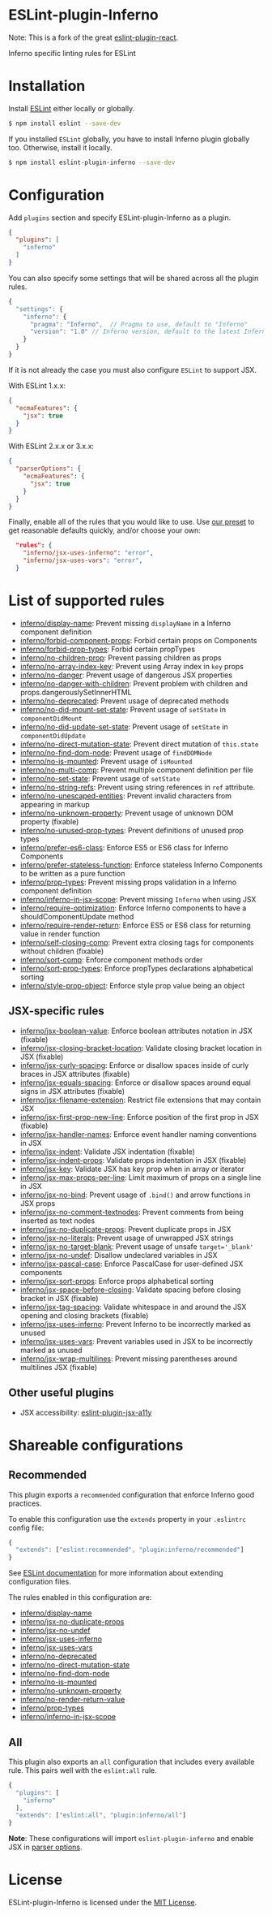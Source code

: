 ESLint-plugin-Inferno
===================

Note: This is a fork of the great [eslint-plugin-react](https://github.com/yannickcr/eslint-plugin-react).

Inferno specific linting rules for ESLint

# Installation

Install [ESLint](https://www.github.com/eslint/eslint) either locally or globally.

```sh
$ npm install eslint --save-dev
```

If you installed `ESLint` globally, you have to install Inferno plugin globally too. Otherwise, install it locally.

```sh
$ npm install eslint-plugin-inferno --save-dev
```

# Configuration

Add `plugins` section and specify ESLint-plugin-Inferno as a plugin.

```json
{
  "plugins": [
    "inferno"
  ]
}
```

You can also specify some settings that will be shared across all the plugin rules.

```js
{
  "settings": {
    "inferno": {
      "pragma": "Inferno",  // Pragma to use, default to "Inferno"
      "version": "1.0" // Inferno version, default to the latest Inferno stable release
    }
  }
}
```

If it is not already the case you must also configure `ESLint` to support JSX.

With ESLint 1.x.x:

```json
{
  "ecmaFeatures": {
    "jsx": true
  }
}
```

With ESLint 2.x.x or 3.x.x:

```json
{
  "parserOptions": {
    "ecmaFeatures": {
      "jsx": true
    }
  }
}
```

Finally, enable all of the rules that you would like to use.  Use [our preset](#recommended) to get reasonable defaults quickly, and/or choose your own:

```json
  "rules": {
    "inferno/jsx-uses-inferno": "error",
    "inferno/jsx-uses-vars": "error",
  }
```

# List of supported rules

* [inferno/display-name](docs/rules/display-name.md): Prevent missing `displayName` in a Inferno component definition
* [inferno/forbid-component-props](docs/rules/forbid-component-props.md): Forbid certain props on Components
* [inferno/forbid-prop-types](docs/rules/forbid-prop-types.md): Forbid certain propTypes
* [inferno/no-children-prop](docs/rules/no-children-prop.md): Prevent passing children as props
* [inferno/no-array-index-key](docs/rules/no-array-index-key.md): Prevent using Array index in `key` props
* [inferno/no-danger](docs/rules/no-danger.md): Prevent usage of dangerous JSX properties
* [inferno/no-danger-with-children](docs/rules/no-danger-with-children.md): Prevent problem with children and props.dangerouslySetInnerHTML
* [inferno/no-deprecated](docs/rules/no-deprecated.md): Prevent usage of deprecated methods
* [inferno/no-did-mount-set-state](docs/rules/no-did-mount-set-state.md): Prevent usage of `setState` in `componentDidMount`
* [inferno/no-did-update-set-state](docs/rules/no-did-update-set-state.md): Prevent usage of `setState` in `componentDidUpdate`
* [inferno/no-direct-mutation-state](docs/rules/no-direct-mutation-state.md): Prevent direct mutation of `this.state`
* [inferno/no-find-dom-node](docs/rules/no-find-dom-node.md): Prevent usage of `findDOMNode`
* [inferno/no-is-mounted](docs/rules/no-is-mounted.md): Prevent usage of `isMounted`
* [inferno/no-multi-comp](docs/rules/no-multi-comp.md): Prevent multiple component definition per file
* [inferno/no-set-state](docs/rules/no-set-state.md): Prevent usage of `setState`
* [inferno/no-string-refs](docs/rules/no-string-refs.md): Prevent using string references in `ref` attribute.
* [inferno/no-unescaped-entities](docs/rules/no-unescaped-entities.md): Prevent invalid characters from appearing in markup
* [inferno/no-unknown-property](docs/rules/no-unknown-property.md): Prevent usage of unknown DOM property (fixable)
* [inferno/no-unused-prop-types](docs/rules/no-unused-prop-types.md): Prevent definitions of unused prop types
* [inferno/prefer-es6-class](docs/rules/prefer-es6-class.md): Enforce ES5 or ES6 class for Inferno Components
* [inferno/prefer-stateless-function](docs/rules/prefer-stateless-function.md): Enforce stateless Inferno Components to be written as a pure function
* [inferno/prop-types](docs/rules/prop-types.md): Prevent missing props validation in a Inferno component definition
* [inferno/inferno-in-jsx-scope](docs/rules/inferno-in-jsx-scope.md): Prevent missing `Inferno` when using JSX
* [inferno/require-optimization](docs/rules/require-optimization.md): Enforce Inferno components to have a shouldComponentUpdate method
* [inferno/require-render-return](docs/rules/require-render-return.md): Enforce ES5 or ES6 class for returning value in render function
* [inferno/self-closing-comp](docs/rules/self-closing-comp.md): Prevent extra closing tags for components without children (fixable)
* [inferno/sort-comp](docs/rules/sort-comp.md): Enforce component methods order
* [inferno/sort-prop-types](docs/rules/sort-prop-types.md): Enforce propTypes declarations alphabetical sorting
* [inferno/style-prop-object](docs/rules/style-prop-object.md): Enforce style prop value being an object

## JSX-specific rules

* [inferno/jsx-boolean-value](docs/rules/jsx-boolean-value.md): Enforce boolean attributes notation in JSX (fixable)
* [inferno/jsx-closing-bracket-location](docs/rules/jsx-closing-bracket-location.md): Validate closing bracket location in JSX (fixable)
* [inferno/jsx-curly-spacing](docs/rules/jsx-curly-spacing.md): Enforce or disallow spaces inside of curly braces in JSX attributes (fixable)
* [inferno/jsx-equals-spacing](docs/rules/jsx-equals-spacing.md): Enforce or disallow spaces around equal signs in JSX attributes (fixable)
* [inferno/jsx-filename-extension](docs/rules/jsx-filename-extension.md): Restrict file extensions that may contain JSX
* [inferno/jsx-first-prop-new-line](docs/rules/jsx-first-prop-new-line.md): Enforce position of the first prop in JSX (fixable)
* [inferno/jsx-handler-names](docs/rules/jsx-handler-names.md): Enforce event handler naming conventions in JSX
* [inferno/jsx-indent](docs/rules/jsx-indent.md): Validate JSX indentation (fixable)
* [inferno/jsx-indent-props](docs/rules/jsx-indent-props.md): Validate props indentation in JSX (fixable)
* [inferno/jsx-key](docs/rules/jsx-key.md): Validate JSX has key prop when in array or iterator
* [inferno/jsx-max-props-per-line](docs/rules/jsx-max-props-per-line.md): Limit maximum of props on a single line in JSX
* [inferno/jsx-no-bind](docs/rules/jsx-no-bind.md): Prevent usage of `.bind()` and arrow functions in JSX props
* [inferno/jsx-no-comment-textnodes](docs/rules/jsx-no-comment-textnodes.md): Prevent comments from being inserted as text nodes
* [inferno/jsx-no-duplicate-props](docs/rules/jsx-no-duplicate-props.md): Prevent duplicate props in JSX
* [inferno/jsx-no-literals](docs/rules/jsx-no-literals.md): Prevent usage of unwrapped JSX strings
* [inferno/jsx-no-target-blank](docs/rules/jsx-no-target-blank.md): Prevent usage of unsafe `target='_blank'`
* [inferno/jsx-no-undef](docs/rules/jsx-no-undef.md): Disallow undeclared variables in JSX
* [inferno/jsx-pascal-case](docs/rules/jsx-pascal-case.md): Enforce PascalCase for user-defined JSX components
* [inferno/jsx-sort-props](docs/rules/jsx-sort-props.md): Enforce props alphabetical sorting
* [inferno/jsx-space-before-closing](docs/rules/jsx-space-before-closing.md): Validate spacing before closing bracket in JSX (fixable)
* [inferno/jsx-tag-spacing](docs/rules/jsx-tag-spacing.md): Validate whitespace in and around the JSX opening and closing brackets (fixable)
* [inferno/jsx-uses-inferno](docs/rules/jsx-uses-inferno.md): Prevent Inferno to be incorrectly marked as unused
* [inferno/jsx-uses-vars](docs/rules/jsx-uses-vars.md): Prevent variables used in JSX to be incorrectly marked as unused
* [inferno/jsx-wrap-multilines](docs/rules/jsx-wrap-multilines.md): Prevent missing parentheses around multilines JSX (fixable)

## Other useful plugins

- JSX accessibility: [eslint-plugin-jsx-a11y](https://github.com/evcohen/eslint-plugin-jsx-a11y)

# Shareable configurations

## Recommended

This plugin exports a `recommended` configuration that enforce Inferno good practices.

To enable this configuration use the `extends` property in your `.eslintrc` config file:

```js
{
  "extends": ["eslint:recommended", "plugin:inferno/recommended"]
}
```

See [ESLint documentation](http://eslint.org/docs/user-guide/configuring#extending-configuration-files) for more information about extending configuration files.

The rules enabled in this configuration are:

* [inferno/display-name](docs/rules/display-name.md)
* [inferno/jsx-no-duplicate-props](docs/rules/jsx-no-duplicate-props.md)
* [inferno/jsx-no-undef](docs/rules/jsx-no-undef.md)
* [inferno/jsx-uses-inferno](docs/rules/jsx-uses-inferno.md)
* [inferno/jsx-uses-vars](docs/rules/jsx-uses-vars.md)
* [inferno/no-deprecated](docs/rules/no-deprecated.md)
* [inferno/no-direct-mutation-state](docs/rules/no-direct-mutation-state.md)
* [inferno/no-find-dom-node](docs/rules/no-find-dom-node.md)
* [inferno/no-is-mounted](docs/rules/no-is-mounted.md)
* [inferno/no-unknown-property](docs/rules/no-unknown-property.md)
* [inferno/no-render-return-value](docs/rules/no-render-return-value.md)
* [inferno/prop-types](docs/rules/prop-types.md)
* [inferno/inferno-in-jsx-scope](docs/rules/inferno-in-jsx-scope.md)

## All

This plugin also exports an `all` configuration that includes every available rule.
This pairs well with the `eslint:all` rule.

```js
{
  "plugins": [
    "inferno"
  ],
  "extends": ["eslint:all", "plugin:inferno/all"]
}
```

**Note**: These configurations will import `eslint-plugin-inferno` and enable JSX in [parser options](http://eslint.org/docs/user-guide/configuring#specifying-parser-options).

# License

ESLint-plugin-Inferno is licensed under the [MIT License](http://www.opensource.org/licenses/mit-license.php).
